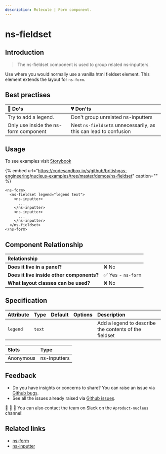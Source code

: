```yaml
---
description: Molecule | Form component.
---
```


# ns-fieldset

## Introduction

> The ns-fieldset component is used to group related ns-inputters.

Use where you would normally use a vanilla html fieldset element. This element extends the layout for `ns-form`.

## Best practises

| 💚 Do's | 💔 Don'ts |
| :--- | :--- |
| Try to add a legend. | Don't group unrelated ns-inputters |
| Only use inside the ns-form component | Nest `ns-fieldset`s unnecessarily, as this can lead to confusion |

## Usage

To see examples visit [Storybook](https://britishgas.co.uk/nucleus/demo/index.html?path=/story/ns-fieldset--standard)

{% embed url="https://codesandbox.io/s/github/britishgas-engineering/nucleus-examples/tree/master/demos/ns-fieldset" caption="" %}

```markup
<ns-form>
  <ns-fieldset legend="legend text">
    <ns-inputter>
      ...
    </ns-inputter>
    <ns-inputter>
      ...
    </ns-inputter>
  </ns-fieldset>
</ns-form>
```

## Component Relationship

|  **Relationship**  |  |
| :--- | :--- |
| **Does it live in a panel?** | ❌ No  |
| **Does it live inside other components?** | ✅ Yes -  `ns-form` |
| **What layout classes can be used?**  | ❌ No |

## Specification

| Attribute | Type | Default | Options | Description |
| :--- | :--- | :--- | :--- | :--- |
| `legend` | `text`  |  |  | Add a legend to describe the contents of the fieldset |

| Slots | Type |
| :--- | :--- |
| Anonymous | ns-inputters |

## Feedback

* Do you have insights or concerns to share? You can raise an issue via [Github bugs](https://github.com/ConnectedHomes/nucleus/issues/new?assignees=&labels=Bug&template=a--bug-report.md&title=[bug]%20[ns-fieldset]).
* See all the issues already raised via [Github issues](https://github.com/connectedHomes/nucleus/issues?utf8=%E2%9C%93&q=is%3Aopen+is%3Aissue+label%3ABug+[ns-fieldset]).

💩 🎉 🦄 You can also contact the team on Slack on the `#product-nucleus` channel!

## Related links

* [ns-form](https://docs.britishgas.design/components/ns-form)
* [ns-inputter](https://docs.britishgas.design/components/ns-inputter)
